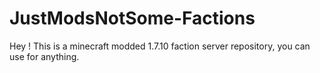 # JustModsNotSome-Factions
Hey ! This is a minecraft modded 1.7.10 faction server repository, you can use for anything.
